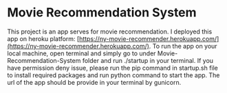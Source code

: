 # Movie Recommendation System
This project is an app serves for movie recommendation. I deployed this app on heroku platform: [https://ny-movie-recommender.herokuapp.com/](https://ny-movie-recommender.herokuapp.com/). To run the app on your local machine, open terminal and simply go to under Movie-Recommendation-System folder and run ./startup in your terminal. If you have permission deny issue, please run the pip command in startup.sh file to install required packages and run python command to start the app. The url of the app should be provide in your terminal by gunicorn.
